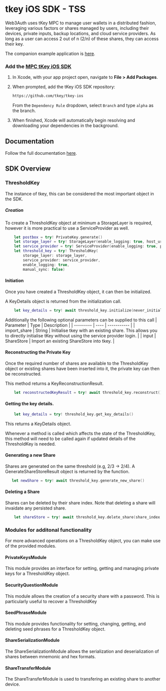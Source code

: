 # tkey iOS SDK - TSS

Web3Auth uses tKey MPC to manage user wallets in a distributed fashion, leveraging various factors or shares managed by users, including their devices, private inputs, backup locations, and cloud service providers. As long as a user can access 2 out of n (2/n) of these shares, they can access their key.

The companion example application is [here](https://github.com/torusresearch/tkey-rust-ios-example/tree/alpha).

### Add the [MPC tKey iOS SDK](https://github.com/tkey/tkey-ios/tree/alpha)

1. In Xcode, with your app project open, navigate to **File > Add Packages**.

1. When prompted, add the tKey iOS SDK repository:

   ```sh
   https://github.com/tkey/tkey-ios
   ```

   From the `Dependency Rule` dropdown, select `Branch` and type `alpha` as the branch.

1. When finished, Xcode will automatically begin resolving and downloading your dependencies in the background.

## Documentation

Follow the full documentation [here](https://web3auth.io/docs/sdk/core-kit/mpc-tkey-ios).

## SDK Overview

### ThresholdKey

The instance of tkey, this can be considered the most important object in the SDK.

##### Creation

To create a ThresholdKey object at minimum a StorageLayer is required, however it is more practical to use a ServiceProvider as well.

```swift
    let postbox = try! PrivateKey.generate()
    let storage_layer = try! StorageLayer(enable_logging: true, host_url: "https://metadata.tor.us", server_time_offset: 2)
    let service_provider = try! ServiceProvider(enable_logging: true, postbox_key: postbox.hex)
    let threshold_key = try! ThresholdKey(
        storage_layer: storage_layer,
        service_provider: service_provider,
        enable_logging: true,
        manual_sync: false)
```

#### Initiation

Once you have created a ThresholdKey object, it can then be initialized.

A KeyDetails object is returned from the initialization call.

```swift
    let key_details = try! await threshold_key.initialize(never_initialize_new_key: false, include_local_metadata_transitions: false)
```

Additionally the following optional parameters can be supplied to this call
| Parameter | Type | Description |
| --------- | ---- | ----------- |
| import_share | String | Initialise tkey with an existing share. This allows you to directly initialise tKey without using the service provider login. |
| input | ShareStore | Import an existing ShareStore into tkey. |

#### Reconstructing the Private Key

Once the required number of shares are available to the ThresholdKey object or existing shares have been inserted into it, the private key can then be reconstructed.

This method returns a KeyReconstructionResult.

```swift
    let reconstructedKeyResult = try! await threshold_key.reconstruct()
```

#### Getting the key details.

```swift
    let key_details = try! threshold_key.get_key_details()
```

This returns a KeyDetails object.

Whenever a method is called which affects the state of the ThresholdKey, this method will need to be called again if updated details of the ThresholdKey is needed.

#### Generating a new Share

Shares are generated on the same threshold (e.g, 2/3 -> 2/4). A GenerateShareStoreResult object is returned by the function.

```swift
   let newShare = try! await threshold_key.generate_new_share()
```

#### Deleting a Share

Shares can be deleted by their share index. Note that deleting a share will invaidate any persisted share.

```swift
    let shareStore = try! await threshold_key.delete_share(share_index: idx)
```

### Modules for additonal functionality

For more advanced operations on a ThresholdKey object, you can make use of the provided modules.

#### PrivateKeysModule

This module provides an interface for setting, getting and managing private keys for a ThresholdKey object.

#### SecurityQuestionModule

This module allows the creation of a security share with a password. This is particularly useful to recover a ThresholdKey

#### SeedPhraseModule

This module provides functionality for setting, changing, getting, and deleting seed phrases for a ThresholdKey object.

#### ShareSerializationModule

The ShareSerializationModule allows the serialization and deserialization of shares between mnemonic and hex formats.

#### ShareTransferModule

The ShareTransferModule is used to transfering an existing share to another device.
